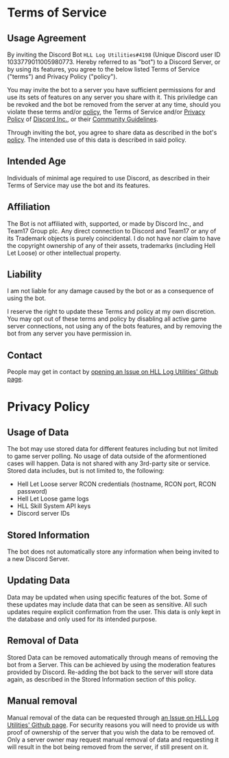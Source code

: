 # Terms of Service

## Usage Agreement

By inviting the Discord Bot `HLL Log Utilities#4198` (Unique Discord user ID 1033779011005980773. Hereby referred to as "bot") to a Discord Server, or by using its features, you agree to the below listed Terms of Service ("terms") and Privacy Policy ("policy").

You may invite the bot to a server you have sufficient permissions for and use its sets of features on any server you share with it. This priviledge can be revoked and the bot be removed from the server at any time, should you violate these terms and/or [policy](#privacy-policy), the Terms of Service and/or [Privacy Policy](https://discord.com/privacy) of [Discord Inc.](https://discord.com), or their [Community Guidelines](https://discord.com/guidelines).

Through inviting the bot, you agree to share data as described in the bot's [policy](#privacy-policy). The intended use of this data is described in said policy.

## Intended Age
Individuals of minimal age required to use Discord, as described in their Terms of Service may use the bot and its features.

## Affiliation
The Bot is not affiliated with, supported, or made by Discord Inc., and Team17 Group plc.
Any direct connection to Discord and Team17 or any of its Trademark objects is purely coincidental. I do not have nor claim to have the copyright ownership of any of their assets, trademarks (including Hell Let Loose) or other intellectual property.

## Liability
I am not liable for any damage caused by the bot or as a consequence of using the bot.

I reserve the right to update these Terms and policy at my own discretion. You may opt out of these terms and policy by disabling all active game server connections, not using any of the bots features, and by removing the bot from any server you have permission in.

## Contact
People may get in contact by [opening an Issue on HLL Log Utilities' Github page](https://github.com/timraay/HLLLogUtilities/issues).

# Privacy Policy

## Usage of Data
The bot may use stored data for different features including but not limited to game server polling.
No usage of data outside of the aformentioned cases will happen. Data is not shared with any 3rd-party site or service.
Stored data includes, but is not limited to, the following:
- Hell Let Loose server RCON credentials (hostname, RCON port, RCON password)
- Hell Let Loose game logs
- HLL Skill System API keys
- Discord server IDs

## Stored Information
The bot does not automatically store any information when being invited to a new Discord Server.

## Updating Data
Data may be updated when using specific features of the bot.
Some of these updates may include data that can be seen as sensitive. All such updates require explicit confirmation from the user. This data is only kept in the database and only used for its intended purpose.

## Removal of Data
Stored Data can be removed automatically through means of removing the bot from a Server. This can be achieved by using the moderation features provided by Discord.
Re-adding the bot back to the server will store data again, as described in the Stored Information section of this policy.

## Manual removal
Manual removal of the data can be requested through [an Issue on HLL Log Utilities' Github page](https://github.com/timraay/HLLLogUtilities/issues).
For security reasons you will need to provide us with proof of ownership of the server that you wish the data to be removed of. Only a server owner may request manual removal of data and requesting it will result in the bot being removed from the server, if still present on it.
